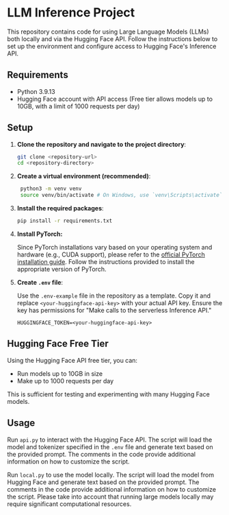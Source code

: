 # LLM Inference Project

This repository contains code for using Large Language Models (LLMs) both locally and via the Hugging Face API. Follow the instructions below to set up the environment and configure access to Hugging Face's Inference API.

## Requirements

- Python 3.9.13
- Hugging Face account with API access (Free tier allows models up to 10GB, with a limit of 1000 requests per day)

## Setup

1. **Clone the repository and navigate to the project directory**:

   ```bash
   git clone <repository-url>
   cd <repository-directory>
   ```

2. **Create a virtual environment (recommended)**:

   ```bash
    python3 -m venv venv
    source venv/bin/activate # On Windows, use `venv\Scripts\activate`
    ```

3. **Install the required packages**:

   ```bash
   pip install -r requirements.txt
   ```

4. **Install PyTorch:**

   Since PyTorch installations vary based on your operating system and hardware (e.g., CUDA support), please refer to the [official PyTorch installation guide](https://pytorch.org/get-started/locally/). Follow the instructions provided to install the appropriate version of PyTorch.

5. **Create `.env` file**:

   Use the `.env-example` file in the repository as a template. Copy it and replace `<your-huggingface-api-key>` with your actual API key. Ensure the key has permissions for "Make calls to the serverless Inference API."

   ```
   HUGGINGFACE_TOKEN=<your-huggingface-api-key>
   ```

## Hugging Face Free Tier
Using the Hugging Face API free tier, you can:

- Run models up to 10GB in size
- Make up to 1000 requests per day

This is sufficient for testing and experimenting with many Hugging Face models.

## Usage
Run `api.py` to interact with the Hugging Face API. The script will load the model and tokenizer specified in the `.env` file and generate text based on the provided prompt. The comments in the code provide additional information on how to customize the script.

Run `local.py` to use the model locally. The script will load the model from Hugging Face and generate text based on the provided prompt. The comments in the code provide additional information on how to customize the script. Please take into account that running large models locally may require significant computational resources.
